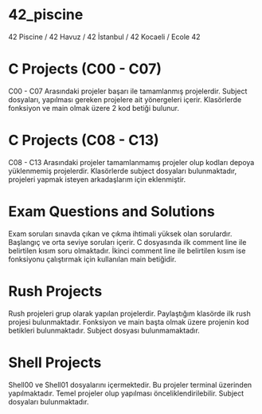 # 42_piscine
42 Piscine / 42 Havuz / 42 İstanbul / 42 Kocaeli / Ecole 42

# C Projects (C00 - C07)
C00 - C07 Arasındaki projeler başarı ile tamamlanmış projelerdir.
Subject dosyaları, yapılması gereken projelere ait yönergeleri içerir.
Klasörlerde fonksiyon ve main olmak üzere 2 kod betiği bulunur.

# C Projects (C08 - C13)
C08 - C13 Arasındaki projeler tamamlanmamış projeler olup kodları depoya yüklenmemiş projelerdir.
Klasörlerde subject dosyaları bulunmaktadır, projeleri yapmak isteyen arkadaşlarım için eklenmiştir.

# Exam Questions and Solutions
Exam soruları sınavda çıkan ve çıkma ihtimali yüksek olan sorulardır.
Başlangıç ve orta seviye soruları içerir.
C dosyasında ilk comment line ile belirtilen kısım soru olmaktadır.
İkinci comment line ile belirtilen kısım ise fonksiyonu çalıştırmak için kullanılan main betiğidir.

# Rush Projects
Rush projeleri grup olarak yapılan projelerdir.
Paylaştığım klasörde ilk rush projesi bulunmaktadır.
Fonksiyon ve main başta olmak üzere projenin kod betikleri bulunmaktadır.
Subject dosyası bulunmamaktadır.

# Shell Projects
Shell00 ve Shell01 dosyalarını içermektedir.
Bu projeler terminal üzerinden yapılmaktadır.
Temel projeler olup yapılması önceliklendirilebilir.
Subject dosyaları bulunmaktadır.



